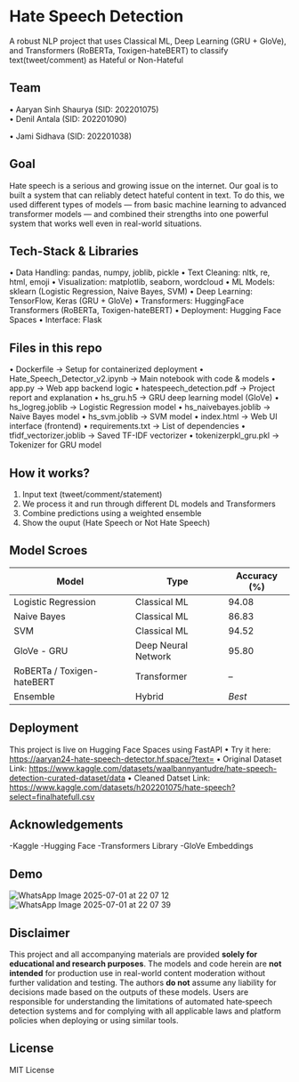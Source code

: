 # Hate Speech Detection
A robust NLP project that uses Classical ML, Deep Learning (GRU + GloVe), and Transformers (RoBERTa, Toxigen-hateBERT) to classify text(tweet/comment) as Hateful or Non-Hateful

## Team
•⁠  ⁠Aaryan Sinh Shaurya (SID: 202201075)  
•⁠  ⁠Denil Antala (SID: 202201090)

•⁠  ⁠Jami Sidhava (SID: 202201038)

## Goal
Hate speech is a serious and growing issue on the internet.
Our goal is to built a system that can reliably detect hateful content in text.
To do this, we used different types of models — from basic machine learning to advanced transformer models — and combined their strengths into one powerful system that works well even in real-world situations.

## Tech-Stack & Libraries
•⁠  ⁠Data Handling: pandas, numpy, joblib, pickle
•⁠  ⁠Text Cleaning: nltk, re, html, emoji
•⁠  ⁠Visualization: matplotlib, seaborn, wordcloud
•⁠  ⁠ML Models: sklearn (Logistic Regression, Naive Bayes, SVM)
•⁠  ⁠Deep Learning: TensorFlow, Keras (GRU + GloVe)
•⁠  ⁠Transformers: HuggingFace Transformers (RoBERTa, Toxigen-hateBERT)
•⁠  ⁠Deployment: Hugging Face Spaces
•⁠  ⁠Interface: Flask

## Files in this repo
•⁠  ⁠Dockerfile → Setup for containerized deployment
•⁠  ⁠Hate_Speech_Detector_v2.ipynb → Main notebook with code & models
•⁠  ⁠app.py → Web app backend logic
•⁠  ⁠hatespeech_detection.pdf → Project report and explanation
•⁠  ⁠hs_gru.h5 → GRU deep learning model (GloVe)
•⁠  ⁠hs_logreg.joblib → 	Logistic Regression model
•⁠  ⁠hs_naivebayes.joblib → 	Naive Bayes model
•⁠  ⁠hs_svm.joblib → 	SVM model
•⁠  ⁠index.html → 	Web UI interface (frontend)
•⁠  ⁠requirements.txt → 	List of dependencies
•⁠  ⁠tfidf_vectorizer.joblib → Saved TF-IDF vectorizer
•⁠  ⁠tokenizerpkl_gru.pkl → 	Tokenizer for GRU model

## How it works? 
1) Input text (tweet/comment/statement) 
2) We process it and run through different DL models and Transformers
3) Combine predictions using a weighted ensemble
4) Show the ouput (Hate Speech or Not Hate Speech)

## Model Scroes
| Model                      | Type                | Accuracy (%) |
| -------------------------- | ------------------- | ------------ |
| Logistic Regression        | Classical ML        | 94.08        |
| Naive Bayes                | Classical ML        | 86.83        |
| SVM                        | Classical ML        | 94.52        |
| GloVe - GRU                | Deep Neural Network | 95.80        |
| RoBERTa / Toxigen-hateBERT | Transformer         | –            |
| Ensemble                   | Hybrid              | *Best*       |

## Deployment
This project is live on Hugging Face Spaces using FastAPI
•⁠  ⁠Try it here: https://aaryan24-hate-speech-detector.hf.space/?text=
•⁠  ⁠Original Dataset Link: https://www.kaggle.com/datasets/waalbannyantudre/hate-speech-detection-curated-dataset/data
•⁠  ⁠Cleaned Datset Link: https://www.kaggle.com/datasets/h202201075/hate-speech?select=finalhatefull.csv

## Acknowledgements
-Kaggle
-Hugging Face
-Transformers Library
-GloVe Embeddings

## Demo

![WhatsApp Image 2025-07-01 at 22 07 12](https://github.com/user-attachments/assets/dd79b289-6ccc-41e5-ba46-16f51f353529)
![WhatsApp Image 2025-07-01 at 22 07 39](https://github.com/user-attachments/assets/51da2eb0-3121-47c2-ac21-e55fd72e6a44)

## Disclaimer
This project and all accompanying materials are provided **solely for educational and research purposes**. The models and code herein are **not intended** for production use in real-world content moderation without further validation and testing. The authors **do not** assume any liability for decisions made based on the outputs of these models. Users are responsible for understanding the limitations of automated hate‑speech detection systems and for complying with all applicable laws and platform policies when deploying or using similar tools.

## License
MIT License
